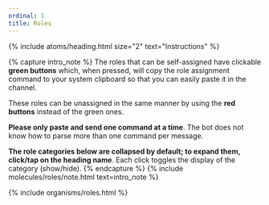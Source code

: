 ```yaml
---
ordinal: 1
title: Roles
---
```


{% include atoms/heading.html size="2" text="Instructions" %}

{% capture intro_note %}
The roles that can be self-assigned have clickable **green buttons** which, when pressed, will copy the role assignment command to your system clipboard so that you can easily paste it in the channel.

These roles can be unassigned in the same manner by using the **red buttons** instead of the green ones.

**Please only paste and send one command at a time**. The bot does not know how to parse more than one command per message.

**The role categories below are collapsed by default; to expand them, click/tap on the heading name**. Each click toggles the display of the category (show/hide).
{% endcapture %}
{% include molecules/roles/note.html text=intro_note %}

{% include organisms/roles.html %}
